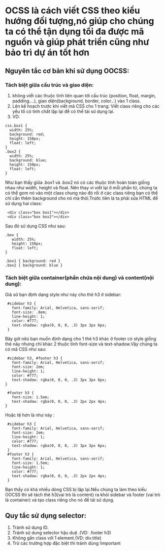 # OCSS là cách viết CSS theo kiểu hướng đối tượng,nó giúp cho chúng ta có thể tận dụng tối đa được mã nguồn và giúp phát triển cũng như bảo trì dự án tốt hơn

## Nguyên tắc cơ bản khi sử dụng OOCSS:

### Tách biệt giữa cấu trúc và giao diện:
1. không viết các thuộc tính liên quan tới cấu trúc (position, float, margin, padding….), giao diện(background, border, color…) vào 1 class.
2. Lên kế hoạch trước khi viết mã CSS cho 1 trang: Viết class riêng cho các yếu tố có tính chất lặp lại để có thể  tái sử dụng lại.
3. VD:
```
css.box1 {
  width: 25%;
  background: red;
  height: 150px;
  float: left;
}
.box2 {
  width: 25%;
  background: blue;
  height: 150px;
  float: left;
}
```
Như bạn thấy giữa .box1 và .box2 nó có các thuộc tính hoàn toàn giống nhau như width, height và float. Nên thay vì viết lại ở mỗi phần tử, chúng ta có thể gom nó vào một class chung nào đó rồi ở các class riêng bạn có thể chỉ cần thêm background cho nó mà thôi.Trước tiên là ta phải sửa HTML để sử dụng hai class:
```
 <div class="box box1"></div>
 <div class="box box2"></div>
```

Sau đó sử dụng CSS như sau:
```
.box {
   width: 25%;
   height: 150px;
   float: left;
}
 
.box1 { background: red }
.box2 { background: blue }
```
### Tách biệt giữa container(phần chứa nội dung) và content(nội dung):
 Giả sử bạn định dạng style như này cho thẻ h3 ở sidebar:
```
 #sidebar h3 {
   font-family: Arial, Helvetica, sans-serif;
   font-size: .8em;
   line-height: 1;
   color: #777;
   text-shadow: rgba(0, 0, 0, .3) 3px 3px 6px;
 }
```
 Bây giờ nêú bạn muốn định dạng cho 1 thẻ h3 khác ở footer
 có style giống thẻ này nhưng chỉ khác 2 thuộc tính font-size và text-shadow.Vậy chúng ta có mã CSS như sau:
```
 #sidebar h3, #footer h3 {
   font-family: Arial, Helvetica, sans-serif;
   font-size: 2em;
   line-height: 1;
   color: #777;
   text-shadow: rgba(0, 0, 0, .3) 3px 3px 6px;
}

 #footer h3 {
   font-size: 1.5em;
   text-shadow: rgba(0, 0, 0, .3) 2px 2px 4px;
}
```
 Hoặc tệ hơn là như này :
```
 #sidebar h3 {
   font-family: Arial, Helvetica, sans-serif;
   font-size: 2em;
   line-height: 1;
   color: #777;
   text-shadow: rgba(0, 0, 0, .3) 3px 3px 6px;
 }
 #footer h3 {
   font-family: Arial, Helvetica, sans-serif;
   font-size: 1.5em;
   line-height: 1;
   color: #777;
   text-shadow: rgba(0, 0, 0, .3) 2px 2px 4px;
 }
```
 Bạn thấy có khá nhiều dòng CSS bị lặp lại.Nếu chúng ta   làm theo kiểu OOCSS thì sẽ tách thẻ h3(vai trò là content)
ra khỏi sidebar và footer (vai trò là container) và tạo class riêng cho nó để tái sử dụng.

## Quy tắc sử dụng selector:
1. Tránh sử dụng ID.
2. Tránh sử dung selector hậu duệ .(VD: .footer h3)
3. Không gắn class với 1 element.(VD: div.title)
4. Trừ các trường hợp đặc biệt thì tránh dùng !important
